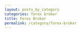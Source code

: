 ```yaml
---
layout: posts_by_category
categories: forex broker
title: Forex Broker
permalink: /category/forex-broker
---
```

